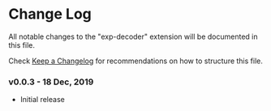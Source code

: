 # Change Log

All notable changes to the "exp-decoder" extension will be documented in this file.

Check [Keep a Changelog](http://keepachangelog.com/) for recommendations on how to structure this file.

### v0.0.3 - 18 Dec, 2019

- Initial release